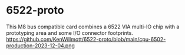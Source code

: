 # 6522-proto
This M8 bus compatible card combines a 6522 VIA multi-IO chip with a prototyping area and some I/O connector footprints.
https://github.com/KenWillmott/6522-proto/blob/main/cpu-6502-production-2023-12-04.png

